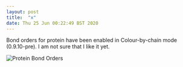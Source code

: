 ```yaml
---
layout: post
title:  "x"
date: Thu 25 Jun 00:22:49 BST 2020
---
```


Bond orders for protein have been enabled in Colour-by-chain mode (0.9.10-pre).
I am not sure that I like it yet.

![Protein Bond Orders]({{"../../../images/2020-06-Protein-bond-orders.png"}})

